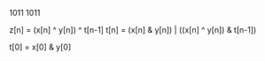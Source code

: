  1011
 1011

z[n] = (x[n] ^ y[n]) ^ t[n-1]
t[n] = (x[n] & y[n]) | ((x[n] ^ y[n]) & t[n-1])

t[0] = x[0] & y[0]